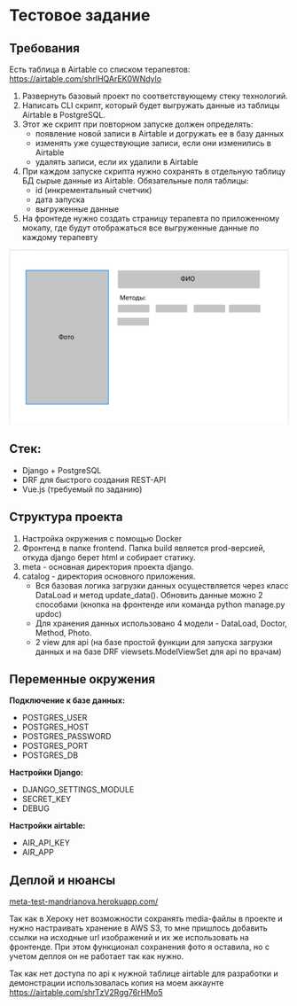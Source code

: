 # Тестовое задание

## Требования

Есть таблица в Airtable со списком терапевтов: https://airtable.com/shrlHQArEK0WNdylo

1. Развернуть базовый проект по соответствующему стеку технологий.
2. Написать CLI скрипт, который будет выгружать данные из таблицы Airtable в PostgreSQL.
3. Этот же скрипт при повторном запуске должен определять:
    - появление новой записи в Airtable и догружать ее в базу данных
    - изменять уже существующие записи, если они изменились в Airtable
    - удалять записи, если их удалили в Airtable
4. При каждом запуске скрипта нужно сохранять в отдельную таблицу БД сырые данные из Airtable. Обязательные поля таблицы:
    - id (инкрементальный счетчик)
    - дата запуска
    - выгруженные данные
5. На фронтеде нужно создать страницу терапевта по приложенному мокапу, где будут отображаться все выгруженные данные по каждому терапевту

![img.png](img.png)

## Стек:

- Django + PostgreSQL
- DRF для быстрого создания REST-API
- Vue.js (требуемый по заданию)


## Структура проекта

1. Настройка окружения с помощью Docker
2. Фронтенд в папке frontend. Папка build является prod-версией, откуда django берет html и собирает статику.
3. meta - основная директория проекта django.
4. catalog - директория основного приложения. 
   - Вся базовая логика загрузки данных осуществляется через класс DataLoad и метод update_data(). Обновить данные можно 2 способами (кнопка на фронтенде или команда python manage.py updoc)
   - Для хранения данных использовано 4 модели - DataLoad, Doctor, Method, Photo.
   - 2 view для api (на базе простой функции для запуска загрузки данных и на базе DRF viewsets.ModelViewSet для api по врачам)
   
## Переменные окружения

**Подключение к базе данных:**

- POSTGRES_USER 
- POSTGRES_HOST
- POSTGRES_PASSWORD
- POSTGRES_PORT
- POSTGRES_DB

**Настройки Django:**

- DJANGO_SETTINGS_MODULE
- SECRET_KEY
- DEBUG

**Настройки airtable:**

- AIR_API_KEY
- AIR_APP

## Деплой и нюансы

[meta-test-mandrianova.herokuapp.com/](https://meta-test-mandrianova.herokuapp.com/)

Так как в Хероку нет возможности сохранять media-файлы в проекте и нужно настраивать хранение в AWS S3, то мне пришлось добавить ссылки на исходные url изображений и их же использовать на фронтенде.
При этом функционал сохранения фото я оставила, но с учетом деплоя он не работает так как нужно.

Так как нет доступа по api к нужной таблице airtable для разработки и демонстрации использовалась копия на моем аккаунте https://airtable.com/shrTzV2Rgg76rHMo5